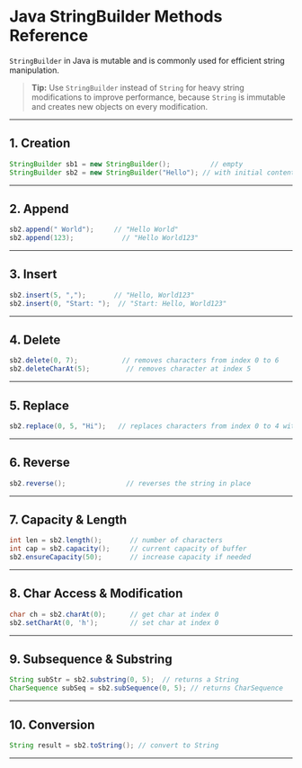 # Java StringBuilder Methods Reference

`StringBuilder` in Java is mutable and is commonly used for efficient string manipulation.

> **Tip:** Use `StringBuilder` instead of `String` for heavy string modifications to improve performance, because `String` is immutable and creates new objects on every modification.

---

## 1. Creation

```java
StringBuilder sb1 = new StringBuilder();          // empty
StringBuilder sb2 = new StringBuilder("Hello"); // with initial content
```

---

## 2. Append

```java
sb2.append(" World");     // "Hello World"
sb2.append(123);            // "Hello World123"
```

---

## 3. Insert

```java
sb2.insert(5, ",");       // "Hello, World123"
sb2.insert(0, "Start: ");  // "Start: Hello, World123"
```

---

## 4. Delete

```java
sb2.delete(0, 7);           // removes characters from index 0 to 6
sb2.deleteCharAt(5);         // removes character at index 5
```

---

## 5. Replace

```java
sb2.replace(0, 5, "Hi");   // replaces characters from index 0 to 4 with "Hi"
```

---

## 6. Reverse

```java
sb2.reverse();               // reverses the string in place
```

---

## 7. Capacity & Length

```java
int len = sb2.length();       // number of characters
int cap = sb2.capacity();     // current capacity of buffer
sb2.ensureCapacity(50);       // increase capacity if needed
```

---

## 8. Char Access & Modification

```java
char ch = sb2.charAt(0);      // get char at index 0
sb2.setCharAt(0, 'h');        // set char at index 0
```

---

## 9. Subsequence & Substring

```java
String subStr = sb2.substring(0, 5);  // returns a String
CharSequence subSeq = sb2.subSequence(0, 5); // returns CharSequence
```

---

## 10. Conversion

```java
String result = sb2.toString(); // convert to String
```

---
